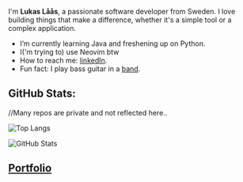 I'm **Lukas Låås**, a passionate software developer from Sweden. I love building things that make a difference, whether it's a simple tool or a complex application.

- I’m currently learning Java and freshening up on Python.
- I('m trying to) use Neovim btw
- How to reach me: [linkedIn](https://www.linkedin.com/in/lukas-l%C3%A5%C3%A5s-48931b251/).
- Fun fact: I play bass guitar in a [band](https://open.spotify.com/artist/7vkplbyIYeIWeSQuCdH2KR?si=so1xteeERA6bPBtzQtD9xQ).

## GitHub Stats:

//Many repos are private and not reflected here..

![Top Langs](https://github-readme-stats.vercel.app/api?username=lukas-laas&theme=dark&show_icons=true)

![GitHub Stats](https://github-readme-stats.vercel.app/api/top-langs?username=lukas-laas&theme=dark&show_icons=true)

## [Portfolio](https://lukaslaas.se)
